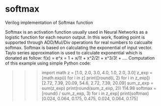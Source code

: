 # softmax
Verilog implementation of Softmax function

Softmax is an activation function usually used in Neural Networks as a logistic function for each neuron output. 
In this work, floating point is supported through ADD/Mul/Div operations for real numbers to calcualte softmax. 
Softmax is based on calculating the exponential of input vector. 
Taylo series approximation is used to calculate exponential which is donated as follow: 
    f(x) = e^x = 1 + x/1! + x^2/2! + x^3/3! + ....
    Computation of this example using simple Python code:

>>> import math
>>> z = [1.0, 2.0, 3.0, 4.0, 1.0, 2.0, 3.0]
>>> z_exp = [math.exp(i) for i in z]
>>> print([round(i, 2) for i in z_exp])
[2.72, 7.39, 20.09, 54.6, 2.72, 7.39, 20.09]
>>> sum_z_exp = sum(z_exp)
>>> print(round(sum_z_exp, 2))
114.98
>>> softmax = [round(i / sum_z_exp, 3) for i in z_exp]
>>> print(softmax)
[0.024, 0.064, 0.175, 0.475, 0.024, 0.064, 0.175]
